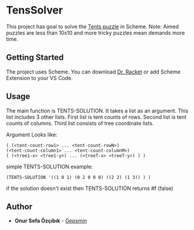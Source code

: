 # TensSolver
This project has goal to solve the [Tents puzzle](https://www.chiark.greenend.org.uk/~sgtatham/puzzles/js/tents.html) in Scheme.
Note: Aimed puzzles are less than 10x10 and more tricky puzzles mean demands more time.

## Getting Started
The project uses Scheme. You can download [Dr. Racket](https://racket-lang.org/) or add Scheme Extension to your VS Code.

## Usage
The main function is TENTS-SOLUTION. It takes a list as an argument. This list includes 3 other lists.
First list is tent counts of rows.
Second list is tent counts of columns.
Third list consists of tree coordinate lists.

Argument Looks like:
```
( (<tent-count-row1> ... <tent-count-rowN>) 
(<tent-count-column1> ... <tent-count-columnM>) 
( (<tree1-x> <tree1-y>) ... (<treeT-x> <treeT-y>) ) )
```

simple TENTS-SOLUTION example:
```
(TENTS-SOLUTION '((1 0 1) (0 2 0 0 0) ((2 2) (1 3)) ) )
```

if the solution doesn't exist then TENTS-SOLUTION returns #f (false)

## Author

* **Onur Sefa Özçıbık** - [Gepsmin](https://github.com/Gepsmin)